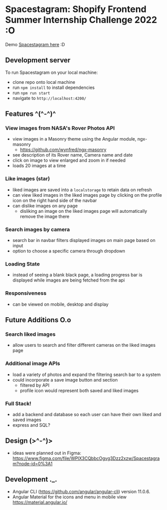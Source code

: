 # Spacestagram: Shopify Frontend Summer Internship Challenge 2022  :O

Demo [Spacestagram here](https://jennyvong.github.io/spacestagram/) :D

## Development server

To run Spacestagram on your local machine:
- clone repo onto local machine
- run `npm install` to install dependencies
- run `npm run start`
- navigate to `http://localhost:4200/`

## Features  ^(^-^)^

### View images from NASA's Rover Photos API
- view images in a Masonry theme using the Angular module, ngx-masonry
    - https://github.com/wynfred/ngx-masonry
- see description of its Rover name, Camera name and date
- click on image to view enlarged and zoom in if needed
- loads 20 images at a time

### Like images (star)
- liked images are saved into a `localstorage` to retain data on refresh
- can view liked images in the liked images page by clicking on the profile icon on the right hand side of the navbar
- can dislike images on any page
    - disliking an image on the liked images page will automatically remove the image there

### Search images by camera
- search bar in navbar filters displayed images on main page based on input
- option to choose a specific camera through dropdown

### Loading State
- instead of seeing a blank black page, a loading progress bar is displayed while images are being fetched from the api

### Responsiveness
- can be viewed on mobile, desktop and display

## Future Additions  O.o

### Search liked images
- allow users to search and filter different cameras on the liked images page

### Additional image APIs
- load a variety of photos and expand the filtering search bar to a system
- could incorporate a save image button and section
    - filtered by API
    - profile icon would represent both saved and liked images

### Full Stack!
- add a backend and database so each user can have their own liked and saved images
- express and SQL?

## Design (>^-^)>

- ideas were planned out in Figma: https://www.figma.com/file/WPlX3CQbbcOgvg3Dzz2xzw/Spacestagram?node-id=0%3A1

## Development ._.

- Angular CLI (https://github.com/angular/angular-cli) version 11.0.6.
- Angular Material for the icons and menu in mobile view https://material.angular.io/
